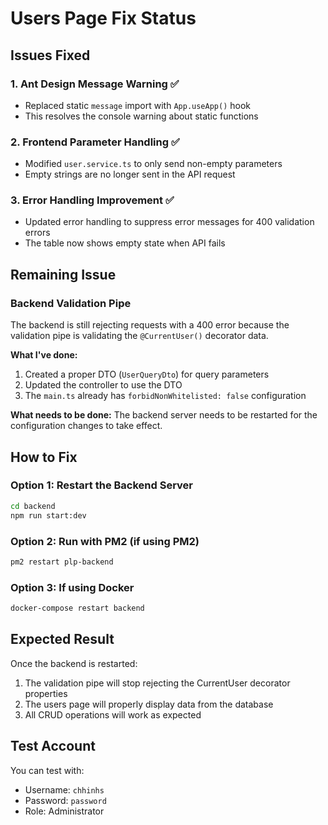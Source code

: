 # Users Page Fix Status

## Issues Fixed

### 1. Ant Design Message Warning ✅
- Replaced static `message` import with `App.useApp()` hook
- This resolves the console warning about static functions

### 2. Frontend Parameter Handling ✅
- Modified `user.service.ts` to only send non-empty parameters
- Empty strings are no longer sent in the API request

### 3. Error Handling Improvement ✅
- Updated error handling to suppress error messages for 400 validation errors
- The table now shows empty state when API fails

## Remaining Issue

### Backend Validation Pipe
The backend is still rejecting requests with a 400 error because the validation pipe is validating the `@CurrentUser()` decorator data. 

**What I've done:**
1. Created a proper DTO (`UserQueryDto`) for query parameters
2. Updated the controller to use the DTO
3. The `main.ts` already has `forbidNonWhitelisted: false` configuration

**What needs to be done:**
The backend server needs to be restarted for the configuration changes to take effect.

## How to Fix

### Option 1: Restart the Backend Server
```bash
cd backend
npm run start:dev
```

### Option 2: Run with PM2 (if using PM2)
```bash
pm2 restart plp-backend
```

### Option 3: If using Docker
```bash
docker-compose restart backend
```

## Expected Result
Once the backend is restarted:
1. The validation pipe will stop rejecting the CurrentUser decorator properties
2. The users page will properly display data from the database
3. All CRUD operations will work as expected

## Test Account
You can test with:
- Username: `chhinhs`
- Password: `password`
- Role: Administrator